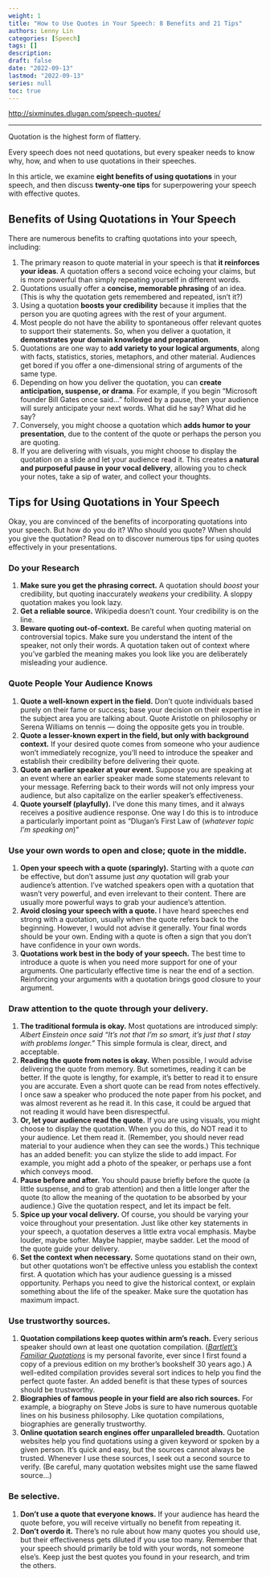 ```yaml
---
weight: 1
title: "How to Use Quotes in Your Speech: 8 Benefits and 21 Tips"
authors: Lenny Lin
categories: [Speech]
tags: []
description: 
draft: false
date: "2022-09-13"
lastmod: "2022-09-13"
series: null
toc: true
---
```



http://sixminutes.dlugan.com/speech-quotes/
<!--more-->
---

Quotation is the highest form of flattery.

Every speech does not need quotations, but every speaker needs to know why, how, and when to use quotations in their speeches.

In this article, we examine **eight benefits of using quotations** in your speech, and then discuss **twenty-one tips** for superpowering your speech with effective quotes.

## Benefits of Using Quotations in Your Speech

There are numerous benefits to crafting quotations into your speech, including:

1. The primary reason to quote material in your speech is that **it reinforces your ideas**. A quotation offers a second voice echoing your claims, but is more powerful than simply repeating yourself in different words.
2. Quotations usually offer a **concise, memorable phrasing** of an idea. (This is why the quotation gets remembered and repeated, isn’t it?)
3. Using a quotation **boosts your credibility** because it implies that the person you are quoting agrees with the rest of your argument.
4. Most people do not have the ability to spontaneous offer relevant quotes to support their statements. So, when you deliver a quotation, it **demonstrates your domain knowledge and preparation**.
5. Quotations are one way to **add variety to your logical arguments**, along with facts, statistics, stories, metaphors, and other material. Audiences get bored if you offer a one-dimensional string of arguments of the same type.
6. Depending on how you deliver the quotation, you can **create anticipation, suspense, or drama**. For example, if you begin “Microsoft founder Bill Gates once said…” followed by a pause, then your audience will surely anticipate your next words. What did he say? What did he say?
7. Conversely, you might choose a quotation which **adds humor to your presentation**, due to the content of the quote or perhaps the person you are quoting.
8. If you are delivering with visuals, you might choose to display the quotation on a slide and let your audience read it. This creates **a natural and purposeful pause in your vocal delivery**, allowing you to check your notes, take a sip of water, and collect your thoughts.

## Tips for Using Quotations in Your Speech

Okay, you are convinced of the benefits of incorporating quotations into your speech. But how do you do it? Who should you quote? When should you give the quotation? Read on to discover numerous tips for using quotes effectively in your presentations.

### Do your Research

1. **Make sure you get the phrasing correct.** A quotation should *boost* your credibility, but quoting inaccurately *weakens* your credibility. A sloppy quotation makes you look lazy.
2. **Get a reliable source.** Wikipedia doesn’t count. Your credibility is on the line.
3. **Beware quoting out-of-context.** Be careful when quoting material on controversial topics. Make sure you understand the intent of the speaker, not only their words. A quotation taken out of context where you’ve garbled the meaning makes you look like you are deliberately misleading your audience.

### Quote People Your Audience Knows

1. **Quote a well-known expert in the field.** Don’t quote individuals based purely on their fame or success; base your decision on their expertise in the subject area you are talking about. Quote Aristotle on philosophy or Serena Williams on tennis — doing the opposite gets you in trouble.
2. **Quote a lesser-known expert in the field, but only with background context.** If your desired quote comes from someone who your audience won’t immediately recognize, you’ll need to introduce the speaker and establish their credibility before delivering their quote.
3. **Quote an earlier speaker at your event.** Suppose you are speaking at an event where an earlier speaker made some statements relevant to your message. Referring back to their words will not only impress your audience, but also capitalize on the earlier speaker’s effectiveness.
4. **Quote yourself (playfully).** I’ve done this many times, and it always receives a positive audience response. One way I do this is to introduce a particularly important point as “Dlugan’s First Law of (*whatever topic I’m speaking on*)”

### Use your own words to open and close; quote in the middle.

1. **Open your speech with a quote (sparingly).** Starting with a quote *can* be effective, but don’t assume just *any* quotation will grab your audience’s attention. I’ve watched speakers open with a quotation that wasn’t very powerful, and even irrelevant to their content. There are usually more powerful ways to grab your audience’s attention.
2. **Avoid closing your speech with a quote.** I have heard speeches end strong with a quotation, usually when the quote refers back to the beginning. However, I would not advise it generally. Your final words should be your own. Ending with a quote is often a sign that you don’t have confidence in your own words.
3. **Quotations work best in the body of your speech.** The best time to introduce a quote is when you need more support for one of your arguments. One particularly effective time is near the end of a section. Reinforcing your arguments with a quotation brings good closure to your argument.

### Draw attention to the quote through your delivery.

1. **The traditional formula is okay.** Most quotations are introduced simply: *Albert Einstein once said “It’s not that I’m so smart, it’s just that I stay with problems longer.”* This simple formula is clear, direct, and acceptable.
2. **Reading the quote from notes is okay.** When possible, I would advise delivering the quote from memory. But sometimes, reading it can be better. If the quote is lengthy, for example, it’s better to read it to ensure you are accurate. Even a short quote can be read from notes effectively. I once saw a speaker who produced the note paper from his pocket, and was almost reverent as he read it. In this case, it could be argued that not reading it would have been disrespectful.
3. **Or, let your audience read the quote.** If you are using visuals, you might choose to display the quotation. When you do this, do NOT read it to your audience. Let them read it. (Remember, you should never read material to your audience when they can see the words.) This technique has an added benefit: you can stylize the slide to add impact. For example, you might add a photo of the speaker, or perhaps use a font which conveys mood.
4. **Pause before and after.** You should pause briefly before the quote (a little suspense, and to grab attention) and then a little longer after the quote (to allow the meaning of the quotation to be absorbed by your audience.) Give the quotation respect, and let its impact be felt.
5. **Spice up your vocal delivery.** Of course, you should be varying your voice throughout your presentation. Just like other key statements in your speech, a quotation deserves a little extra vocal emphasis. Maybe louder, maybe softer. Maybe happier, maybe sadder. Let the mood of the quote guide your delivery.
6. **Set the context when necessary.** Some quotations stand on their own, but other quotations won’t be effective unless you establish the context first. A quotation which has your audience guessing is a missed opportunity. Perhaps you need to give the historical context, or explain something about the life of the speaker. Make sure the quotation has maximum impact.

### Use trustworthy sources.

1. **Quotation compilations keep quotes within arm’s reach.** Every serious speaker should own at least one quotation compilation. (*[Bartlett’s Familiar Quotations](http://www.amazon.com/gp/product/0316084603/ref=as_li_ss_tl?ie=UTF8&camp=1789&creative=390957&creativeASIN=0316084603&linkCode=as2&tag=sixminupublsp-20)* is my personal favorite, ever since I first found a copy of a previous edition on my brother’s bookshelf 30 years ago.) A well-edited compilation provides several sort indices to help you find the perfect quote faster. An added benefit is that these types of sources should be trustworthy.
2. **Biographies of famous people in your field are also rich sources.** For example, a biography on Steve Jobs is sure to have numerous quotable lines on his business philosophy. Like quotation compilations, biographies are generally trustworthy.
3. **Online quotation search engines offer unparalleled breadth.** Quotation websites help you find quotations using a given keyword or spoken by a given person. It’s quick and easy, but the sources cannot always be trusted. Whenever I use these sources, I seek out a second source to verify. (Be careful, many quotation websites might use the same flawed source…)

### Be selective.

1. **Don’t use a quote that everyone knows.** If your audience has heard the quote before, you will receive virtually no benefit from repeating it.
2. **Don’t overdo it.** There’s no rule about how many quotes you should use, but their effectiveness gets diluted if you use too many. Remember that your speech should primarily be told with your words, not someone else’s. Keep just the best quotes you found in your research, and trim the others.